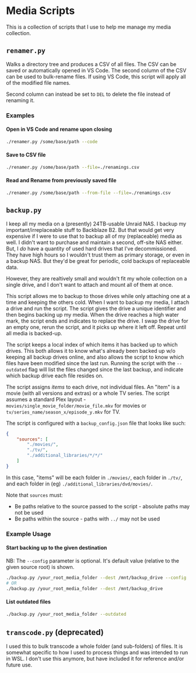 
# Media Scripts

This is a collection of scripts that I use to help me manage my media collection.


## `renamer.py`

Walks a directory tree and produces a CSV of all files. The CSV can be saved or automatically opened in VS Code. The second column of the CSV can be used to bulk-rename files.
If using VS Code, this script will apply all of the modified file names.

Second column can instead be set to `DEL` to delete the file instead of renaming it.

### Examples

#### Open in VS Code and rename upon closing
```sh
./renamer.py /some/base/path --code
```

#### Save to CSV file
```sh
./renamer.py /some/base/path --file=./renamings.csv
```

#### Read and Rename from previously saved file
```sh
./renamer.py /some/base/path --from-file --file=./renamings.csv
```


## `backup.py`

I keep all my media on a (presently) 24TB-usable Unraid NAS. I backup my important/irreplaceable stuff to Backblaze B2. But that would get very expensive if I were to use that to backup all of my (replaceable) media as well. I didn't want to purchase and maintain a second, off-site NAS either. But, I _do_ have a quantity of used hard drives that I've decommissioned. They have high hours so I wouldn't trust them as primary storage, or even in a backup NAS. But they'd be great for periodic, cold backups of replaceable data.

However, they are realtively small and wouldn't fit my whole collection on a single drive, and I don't want to attach and mount all of them at once.

This script allows me to backup to those drives while only attaching one at a time and keeping the others cold. When I want to backup my media, I attach a drive and run the script. The script gives the drive a unique identifier and then begins backing up my media. When the drive reaches a high water mark, the script ends and indicates to replace the drive. I swap the drive for an empty one, rerun the script, and it picks up where it left off. Repeat until all media is backed-up.

The script keeps a local index of which items it has backed up to which drives. This both allows it to know what's already been backed up w/o keeping all backup drives online, and also allows the script to know which files have been modified since the last run. Running the script with the `--outdated` flag will list the files changed since the last backup, and indicate which backup drive each file resides on.

The script assigns _items_ to each drive, not individual files. An "item" is a movie (with all versions and extras) or a whole TV series. The script assumes a standard Plex layout - `movies/single_movie_folder/movie_file.mkv` for movies or `tv/series_name/season_x/episode_y.mkv` for TV.

The script is configured with a `backup_config.json` file that looks like such:
```json
{
    "sources": [
        "./movies/",
        "./tv/",
        "./additional_libraries/*/*/"
    ]
}
```
In this case, "items" will be each folder in `./movies/`, each folder in `./tv/`, and each folder in (eg) `./additional_libraries/dvd/movies/`.

Note that `sources` must:
- Be paths relative to the source passed to the script - absolute paths may not be used
- Be paths within the source - paths with `../` may not be used

### Example Usage

#### Start backing up to the given destination
NB: The `--config` parameter is optional. It's default value (relative to the given source root) is shown.
```sh
./backup.py /your_root_media_folder --dest /mnt/backup_drive --config ./backup_config.json
# OR
./backup.py /your_root_media_folder --dest /mnt/backup_drive
```

#### List outdated files
```sh
./backup.py /your_root_media_folder --outdated
```


## `transcode.py` (deprecated)

I used this to bulk transcode a whole folder (and sub-folders) of files. It is somewhat specific to how I used to process things and was intended to run in WSL. I don't use this anymore, but have included it for reference and/or future use.
